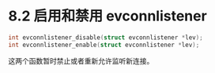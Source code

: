 # 8.2 启用和禁用 evconnlistener

```cpp
int evconnlistener_disable(struct evconnlistener *lev);
int evconnlistener_enable(struct evconnlistener *lev);
```

这两个函数暂时禁止或者重新允许监听新连接。